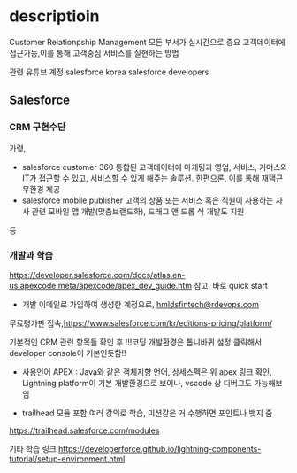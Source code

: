# descriptioin 
 Customer Relationpship Management
 모든 부서가 실시간으로 중요 고객데이터에 접근가능,이를 통해 고객중심 서비스를 실현하는 방법
 
 관련 유튜브 계정
 salesforce korea
 salesforce developers
 
## Salesforce 
### CRM 구현수단
가령,

- salesforce customer 360
통합된 고객데이터에 마케팅과 영업, 서비스, 커머스와 IT가 접근할 수 있고, 서비스할 수 있게 해주는 솔루션. 한편으론, 이를 통해 재택근무환경 제공
- salesforce mobile publisher
고객의 상품 또는 서비스 혹은 직원이 사용하는 자사 관련 모바일 앱 개발(맞춤브랜드화), 드래그 앤 드롭 식 개발도 지원

등

### 개발과 학습
https://developer.salesforce.com/docs/atlas.en-us.apexcode.meta/apexcode/apex_dev_guide.htm 참고, 바로 quick start

- 개발
이메일로 가입하여 생성한 계정으로, hmldsfintech@rdevops.com

무료평가판 접속,https://www.salesforce.com/kr/editions-pricing/platform/

기본적인 CRM 관련 항목들 확인 후
!!!코딩 개발환경은 톱니바퀴 설정 클릭해서 developer console이 기본인듯함!!


- 사용언어
APEX : Java와 같은 객체지향 언어, 상세스펙은 위 apex 링크 확인, Lightning platform이 기본 개발환경으로 보이나, vscode 상 디버그도 가능해보임



- trailhead
모듈 포함 여러 강의로 학습, 미션같은 거 수행하면 포인트나 뱃지 줌

https://trailhead.salesforce.com/modules


기타 학습 링크
https://developerforce.github.io/lightning-components-tutorial/setup-environment.html


